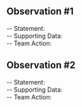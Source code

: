 ## Observation #1  
-- Statement:  
-- Supporting Data:  
-- Team Action:  

## Observation #2  
-- Statement:  
-- Supporting Data:  
-- Team Action:  

